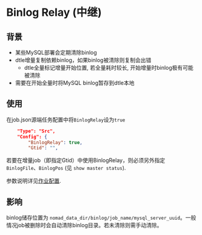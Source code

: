# Binlog Relay (中继)

## 背景
- 某些MySQL部署会定期清除binlog
- dtle增量复制依赖binlog，如果binlog被清除则复制会出错
  - dtle全量标记增量开始位置, 若全量耗时较长, 开始增量时binlog极有可能被清除
- 需要在开始全量时将MySQL binlog暂存到dtle本地

## 使用
在job.json源端任务配置中将`BinlogRelay`设为`true`
```json
    "Type": "Src",
    "Config": {
        "BinlogRelay": true,
        "Gtid": "",
```

若要在增量job（即指定Gtid）中使用BinlogRelay，则必须另外指定 `BinlogFile`、`BinlogPos` (见 `show master status`).

参数说明详见[作业配置]( ../4/4.3_job_configuration.md).

## 影响
binlog储存位置为 `nomad_data_dir/binlog/job_name/mysql_server_uuid`。一般情况job被删除时会自动清除binlog目录。若未清除则需手动清除。
